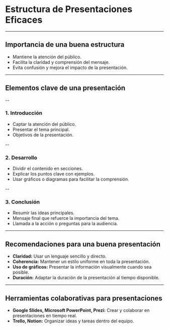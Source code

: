 
# Estructura de Presentaciones Eficaces

---

## Importancia de una buena estructura
- Mantiene la atención del público.
- Facilita la claridad y comprensión del mensaje.
- Evita confusión y mejora el impacto de la presentación.

---

## Elementos clave de una presentación

--

### 1. Introducción
- Captar la atención del público.
- Presentar el tema principal.
- Objetivos de la presentación.

--

### 2. Desarrollo
- Dividir el contenido en secciones.
- Explicar los puntos clave con ejemplos.
- Usar gráficos o diagramas para facilitar la comprensión.

--

### 3. Conclusión
- Resumir las ideas principales.
- Mensaje final que refuerce la importancia del tema.
- Llamada a la acción o preguntas para la audiencia.

---

## Recomendaciones para una buena presentación
- **Claridad:** Usar un lenguaje sencillo y directo.
- **Coherencia:** Mantener un estilo uniforme en toda la presentación.
- **Uso de gráficos:** Presentar la información visualmente cuando sea posible.
- **Duración:** Adaptar la duración de la presentación al tiempo disponible.

---

## Herramientas colaborativas para presentaciones
- **Google Slides, Microsoft PowerPoint, Prezi:** Crear y colaborar en presentaciones en tiempo real.
- **Trello, Notion:** Organizar ideas y tareas dentro del equipo.
